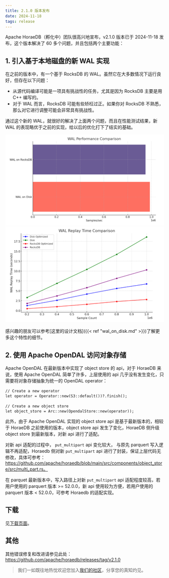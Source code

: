 ```yaml
---
title: 2.1.0 版本发布
date: 2024-11-18
tags: release
---
```


Apache HoraeDB（孵化中）团队很高兴地宣布，v2.1.0 版本已于 2024-11-18 发布，这个版本解决了 60 多个问题，并且包括两个主要功能：

## 1. 引入基于本地磁盘的新 WAL 实现

在之前的版本中，有一个基于 RocksDB 的 WAL。虽然它在大多数情况下运行良好，但存在以下问题：

- 从源代码编译可能是一项具有挑战性的任务，尤其是因为 RocksDB 主要是用 C++ 编写的。
- 对于 WAL 而言，RocksDB 可能有些矫枉过正。如果你对 RocksDB 不熟悉，那么对它进行调整可能会非常具有挑战性。

通过这个新的 WAL，就很好的解决了上面两个问题，而且在性能测试结果，新 WAL 的表现略优于之前的实现，给以后的优化打下了结实的基础。

![写入速率对比](/images/local-wal-write.png)
![回放速率对比](/images/local-wal-replay.png)

感兴趣的朋友可以参考[这里的设计文档]({{< ref "wal_on_disk.md" >}})了解更多这个特性的细节。

## 2. 使用 Apache OpenDAL 访问对象存储

Apache OpenDAL 在最新版本中实现了 object store 的 api，对于 HoraeDB 来说，使用 Apache OpenDAL 简单了许多，上层使用的 api 几乎没有发生变化，只需要将对象存储抽象为统一的 OpenDAL operator：

```
// Create a new operator
let operator = Operator::new(S3::default())?.finish();

// Create a new object store
let object_store = Arc::new(OpendalStore::new(operator));
```

此外，由于 Apache OpenDAL 实现的 object store api 是基于最新版本的，相较于 HoraeDB 之前使用的版本，object store api 发生了变化，HoraeDB 侧升级 object store 到最新版本，对新 api 进行了适配。

对新 api 适配的过程中， `put_multipart` api 变化较大， 与原先 parquert 写入逻辑不再适配，Horaedb 侧对新 `put_multipart` api 进行了封装，保证上层代码无修改，具体可参考：
https://github.com/apache/horaedb/blob/main/src/components/object_store/src/multi_part.rs。

在 parquet 最新版本中，写入路径上对新 `put_multipart` api 适配程度较高，若用户使用的 parquert 版本 >= 52.0.0，新 api 使用较为方便，若用户使用的 parquert 版本 < 52.0.0，可参考 Horaedb 的适配实现。

## 下载

见[下载页面](/downloads)。

## 其他

其他错误修复和改进请参见此处：
https://github.com/apache/horaedb/releases/tag/v2.1.0

> 我们一如既往地热忱欢迎您加入[我们的社区](/community)，分享您的真知灼见。
